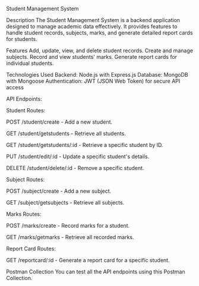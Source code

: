 Student Management System

Description
The Student Management System is a backend application designed to manage academic data effectively. It provides features to handle student records, subjects, marks, and generate detailed report cards for students.

Features
Add, update, view, and delete student records.
Create and manage subjects.
Record and view students' marks.
Generate report cards for individual students.

Technologies Used
Backend: Node.js with Express.js
Database: MongoDB with Mongoose
Authentication: JWT (JSON Web Token) for secure API access

API Endpoints:

Student Routes:

POST /student/create - Add a new student.

GET /student/getstudents - Retrieve all students.

GET /student/getstudents/:id - Retrieve a specific student by ID.

PUT /student/edit/:id - Update a specific student's details.

DELETE /student/delete/:id - Remove a specific student.

Subject Routes:

POST /subject/create - Add a new subject.

GET /subject/getsubjects - Retrieve all subjects.

Marks Routes:

POST /marks/create - Record marks for a student.

GET /marks/getmarks - Retrieve all recorded marks.

Report Card Routes:

GET /reportcard/:id - Generate a report card for a specific student.

Postman Collection
You can test all the API endpoints using this Postman Collection.



